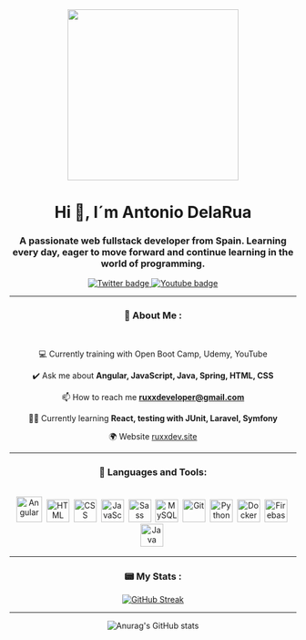 <div id="header" align="center">

<img src="https://img.goodfon.com/wallpaper/big/3/55/code-coding-laptop-programming.webp" width="300" />

<h1 align="center"> Hi 👋, I´m Antonio DelaRua</h1>

<h3 align="center">A passionate web fullstack developer from Spain. Learning every day, eager to move forward and continue learning in the world of programming.</h3>

</div>

<div id="badges" align="center">
<a href="https://twitter.com/ruxxdeveloper" target="_blank">
<img src="https://img.shields.io/twitter/follow/ruxxdeveloper?color=blue&label=ruxxdeveloper&logo=twitter&style=for-the-badge"
    alt="Twitter badge" />
</a>

<a href="https://www.youtube.com/channel/UC9K6inioe7quWKELjuANzMg" target="_blank"> 
<img src="https://img.shields.io/youtube/channel/subscribers/UC9K6inioe7quWKELjuANzMg?logo=youtube&logoColor=red&style=for-the-badge" alt="Youtube badge" /> 
</a>
</div>

---
<div align="center">
<h3 align="center">👦 About Me :</h3>
<br>
<div>
<div align="center">

 💻 Currently training with Open Boot Camp, Udemy, YouTube

  ✔️ Ask me about **Angular, JavaScript, Java, Spring, HTML, CSS**

  📫 How to reach me **ruxxdeveloper@gmail.com**

  🏋️‍♂️ Currently learning **React, testing with JUnit, Laravel, Symfony**
                                        
  🌍 Website [ruxxdev.site](https://ruxxdev.site)
</div>

---
<div align="center">
<h3 align="center">🔨 Languages and Tools:</h3>
<br>
<div>
<img src="https://cdn.jsdelivr.net/gh/devicons/devicon/icons/angularjs/angularjs-original.svg" title="Angular" alt="Angular" width="45" height="45"/>&nbsp;
<img src="https://cdn.jsdelivr.net/gh/devicons/devicon/icons/html5/html5-original.svg" title="HTML5" alt="HTML" width="40" height="40"/>&nbsp;
<img src="https://cdn.jsdelivr.net/gh/devicons/devicon/icons/css3/css3-plain-wordmark.svg" title="CSS3" alt="CSS" width="40" height="40"/>&nbsp;
<img src="https://cdn.jsdelivr.net/gh/devicons/devicon/icons/javascript/javascript-original.svg" title="JavaScript" alt="JavaScript" width="40" height="40"/>&nbsp;
<img src="https://cdn.jsdelivr.net/gh/devicons/devicon/icons/sass/sass-original.svg" title="SASS" alt="Sass" width="40" height="40"/>&nbsp;
<img src="https://cdn.jsdelivr.net/gh/devicons/devicon/icons/mysql/mysql-original-wordmark.svg" title="MySQL" alt="MySQL" width="40" height="40"/>&nbsp;
<img src="https://cdn.jsdelivr.net/gh/devicons/devicon/icons/git/git-original-wordmark.svg" title="Git" alt="Git" width="40" height="40"/>&nbsp;
<img src="https://cdn.jsdelivr.net/gh/devicons/devicon/icons/python/python-original.svg" title="Python" alt="Python" width="40" height="40"/>&nbsp;
<img src="https://cdn.jsdelivr.net/gh/devicons/devicon/icons/docker/docker-original-wordmark.svg" title="Docker" alt="Docker" width="40" height="40"/>&nbsp;
<img src="https://cdn.jsdelivr.net/gh/devicons/devicon/icons/firebase/firebase-plain-wordmark.svg" title="Firebase" alt="Firebase" width="40" height="40"/>&nbsp;
<img src="https://cdn.jsdelivr.net/gh/devicons/devicon/icons/java/java-original-wordmark.svg" title="Java" alt="Java" width="40" height="40"/>&nbsp;
</div>

---

### 📟 My Stats :

[![GitHub Streak](https://streak-stats.demolab.com?user=Antonio-DelaRua&theme=ayu-mirage&hide_border=true)](https://git.io/streak-stats)


---

![Anurag's GitHub stats](https://github-readme-stats.vercel.app/api?username=Antonio-DelaRua&show_icons=true&theme=radical)

